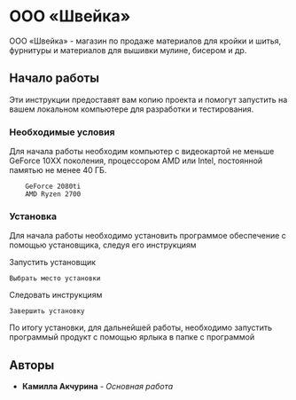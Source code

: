 # ООО «Швейка»

ООО «Швейка»  - магазин по продаже материалов для кройки и шитья, фурнитуры и материалов для вышивки мулине, бисером и др. 

## Начало работы

Эти инструкции предоставят вам копию проекта и помогут запустить на вашем локальном компьютере для разработки и тестирования.

### Необходимые условия

Для начала работы необходим компьютер с видеокартой не меньше GeForce 10ХХ поколения, процессором AMD или Intel, постоянной памятью не менее 40 ГБ.

```
	GeForce 2080ti
	AMD Ryzen 2700
```

### Установка

Для начала работы необходимо установить программое обеспечение с помощью установщика, следуя его инструкциям

Запустить установщик

```
Выбрать место установки
```

Следовать инструкциям

```
Завершить установку
```

По итогу установки, для дальнейшей работы, необходимо запустить программый продукт с помощью ярлыка в папке с программой

## Авторы

* **Камилла Акчурина** - *Основная работа*
